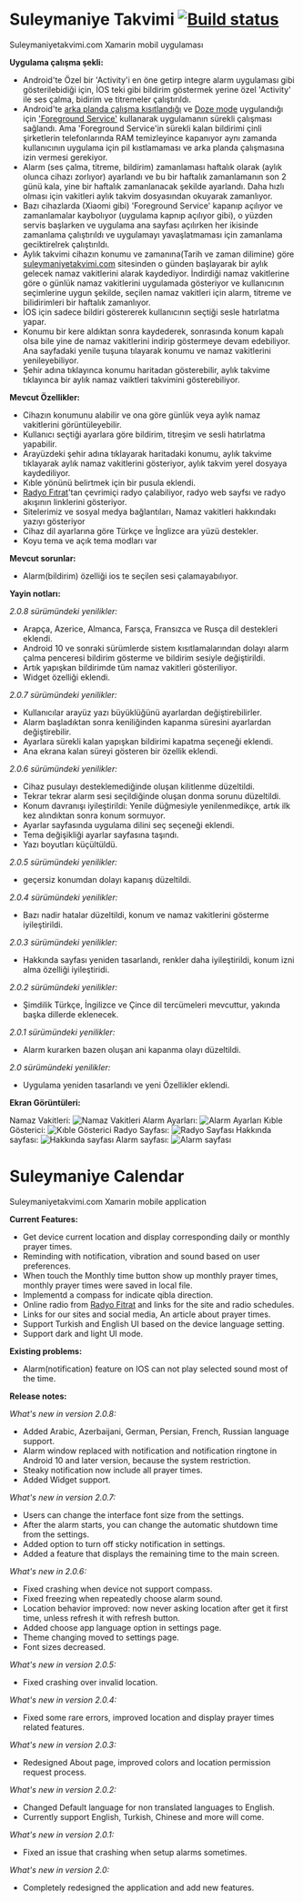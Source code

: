 # Suleymaniye Takvimi [![Build status](https://build.appcenter.ms/v0.1/apps/f227d4b3-61fd-4f14-a8c3-df6b2a0b45bc/branches/master/badge)](https://appcenter.ms)
Suleymaniyetakvimi.com Xamarin mobil uygulaması

**Uygulama çalışma şekli:**
* Android'te Özel bir 'Activity'i en öne getirp integre alarm uygulaması gibi gösterilebidiği için, İOS teki gibi bildirim göstermek yerine özel 'Activity' ile ses çalma, bidirim ve titremeler çalıştırıldı.
* Android'te [arka planda çalışma kısıtlandığı](https://docs.microsoft.com/en-us/xamarin/android/app-fundamentals/services/#background-execution-limits-in-android-80) ve [Doze mode](https://devblogs.microsoft.com/xamarin/understanding-androids-doze-functionality/) uygulandığı için ['Foreground Service'](https://docs.microsoft.com/en-us/xamarin/android/app-fundamentals/services/foreground-services) kullanarak uygulamanın sürekli çalışması sağlandı. Ama 'Foreground Service'in sürekli kalan bildirimi çinli şirketlerin telefonlarında RAM temizleyince kapanıyor aynı zamanda kullanıcının uygulama için pil kıstlamaması ve arka planda çalışmasına izin vermesi gerekiyor.
* Alarm (ses çalma, titreme, bildirim) zamanlaması haftalık olarak (aylık olunca cihazı zorlıyor) ayarlandı ve bu bir haftalık zamanlamanın son 2 günü kala, yine bir haftalık zamanlanacak şekilde ayarlandı. Daha hızlı olması için vakitleri aylık takvim dosyasından okuyarak zamanlıyor.
* Bazı cihazlarda (Xiaomi gibi) 'Foreground Service' kapanıp açılıyor ve zamanlamalar kaybolıyor (uygulama kapnıp açılıyor gibi), o yüzden servis başlarken ve uygulama ana sayfası açılırken her ikisinde zamanlama çalıştırıldı ve uygulamayı yavaşlatmaması için zamanlama geciktirelrek çalıştırıldı.
* Aylık takvimi cihazın konumu ve zamanına(Tarih ve zaman dilimine) göre [suleymaniyetakvimi.com](https://www.suleymaniyetakvimi.com) sitesinden o günden başlayarak bir aylık gelecek namaz vakitlerini alarak kaydediyor. İndirdiği namaz vakitlerine göre o günlük namaz vakitlerini uygulamada gösteriyor ve kullanıcının seçimlerine uygun şekilde, seçilen namaz vakitleri için alarm, titreme ve bilidirimleri bir haftalık zamanlıyor.
* İOS için sadece bildiri göstererek kullanıcının seçtiği sesle hatırlatma yapar.
* Konumu bir kere aldıktan sonra kaydederek, sonrasında konum kapalı olsa bile yine de namaz vakitlerini indirip göstermeye devam edebiliyor. Ana sayfadaki yenile tuşuna tılayarak konumu ve namaz vakitlerini yenileyebiliyor.
* Şehir adına tıklayınca konumu haritadan gösterebilir, aylık takvime tıklayınca bir aylık namaz vaiktleri takvimini gösterebiliyor.

**Mevcut Özellikler:**

* Cihazın konumunu alabilir ve ona göre günlük veya aylık namaz vakitlerini görüntüleyebilir.
* Kullanıcı seçtiği ayarlara göre bildirim, titreşim ve sesli hatırlatma yapabilir.
* Arayüzdeki şehir adına tıklayarak haritadaki konumu, aylık takvime tıklayarak aylık namaz vakitlerini gösteriyor, aylık takvim yerel dosyaya kaydediliyor.
* Kıble yönünü belirtmek için bir pusula eklendi.
* [Radyo Fıtrat](https://www.radyofitrat.com)'tan çevrimiçi radyo çalabiliyor, radyo web sayfsı ve radyo akışının linklerini gösteriyor.
* Sitelerimiz ve sosyal medya bağlantıları, Namaz vakitleri hakkındakı yazıyı gösteriyor
* Cihaz dil ayarlarına göre Türkçe ve İnglizce ara yüzü destekler.
* Koyu tema ve açık tema modları var


**Mevcut sorunlar:**
* Alarm(bildirim) özelliği ios te seçilen sesi çalamayabılıyor.

**Yayin notları:**

*2.0.8 sürümündeki yenilikler:*
* Arapça, Azerice, Almanca, Farsça, Fransızca ve Rusça dil destekleri eklendi.
* Android 10 ve sonraki sürümlerde sistem kısıtlamalarından dolayı alarm çalma penceresi bildirim gösterme ve bildirim sesiyle değiştirildi.
* Artık yapışkan bildirimde tüm namaz vakitleri gösteriliyor.
* Widget özelliği eklendi.

*2.0.7 sürümündeki yenilikler:*
* Kullanıcılar arayüz yazı büyüklüğünü ayarlardan değiştirebilirler.
* Alarm başladıktan sonra keniliğinden kapanma süresini ayarlardan değiştirebilir.
* Ayarlara sürekli kalan yapışkan bildirimi kapatma seçeneği eklendi.
* Ana ekrana kalan süreyi gösteren bir özellik eklendi.

*2.0.6 sürümündeki yenilikler:*
* Cihaz pusulayı desteklemediğinde oluşan kilitlenme düzeltildi.
* Tekrar tekrar alarm sesi seçildiğinde oluşan donma sorunu düzeltildi.
* Konum davranışı iyileştirildi: Yenile düğmesiyle yenilenmedikçe, artık ilk kez alındıktan sonra konum sormuyor.
* Ayarlar sayfasında uygulama dilini seç seçeneği eklendi.
* Tema değişikliği ayarlar sayfasına taşındı.
* Yazı boyutları küçültüldü.

*2.0.5 sürümündeki yenilikler:*
* geçersiz konumdan dolayı kapanış düzeltildi.

*2.0.4 sürümündeki yenilikler:*
* Bazı nadir hatalar düzeltildi, konum ve namaz vakitlerini gösterme iyileştirildi.

*2.0.3 sürümündeki yenilikler:*
* Hakkında sayfası yeniden tasarlandı, renkler daha iyileştirildi, konum izni alma özelliği iyileştiridi.

*2.0.2 sürümündeki yenilikler:*
* Şimdilik Türkçe, İngilizce ve Çince dil tercümeleri mevcuttur, yakında başka dillerde eklenecek.

*2.0.1 sürümündeki yenilikler:*
* Alarm kurarken bazen oluşan ani kapanma olayı düzeltildi.

*2.0 sürümündeki yenilikler:*
* Uygulama yeniden tasarlandı ve yeni Özellikler eklendi.


**Ekran Görüntüleri:**

Namaz Vakitleri:    ![Namaz Vakitleri](Images/NamazVakitleri.png "Namaz Vakitleri")
Alarm Ayarları:     ![Alarm Ayarları](Images/AlarmAyarlari.png "Alarm Ayarları")
Kıble Gösterici:    ![Kıble Gösterici](Images/KibleGosterici.png "Kıble Gösterici")
Radyo Sayfası:      ![Radyo Sayfası](Images/Radyo.png "Radyo Sayfası")
Hakkında sayfası:   ![Hakkında sayfası](Images/Hakkinda.png "Hakkında sayfası")
Alarm sayfası:      ![Alarm sayfası](Images/Alarm.png "Alarm sayfası")


# Suleymaniye Calendar
Suleymaniyetakvimi.com Xamarin mobile application

**Current Features:**
* Get device current location and display corresponding daily or monthly prayer times.
* Reminding with notification, vibration and sound based on user preferences.
* When touch the Monthly time button show up monthly prayer times, monthly prayer times were saved in local file.
* Implementd a compass for indicate qibla direction.
* Online radio from [Radyo Fitrat](https://www.radyofitrat.com) and links for the site and radio schedules.
* Links for our sites and social media, An article about prayer times.
* Support Turkish and English UI based on the device language setting.
* Support dark and light UI mode.


**Existing problems:**
* Alarm(notification) feature on IOS can not play selected sound most of the time.

**Release notes:**

*What's new in version 2.0.8:*
* Added Arabic, Azerbaijani, German, Persian, French, Russian language support.
* Alarm window replaced with notification and notification ringtone in Android 10 and later version, because the system restriction.
* Steaky notification now include all prayer times.
* Added Widget support.

*What's new in version 2.0.7:*
* Users can change the interface font size from the settings.
* After the alarm starts, you can change the automatic shutdown time from the settings.
* Added option to turn off sticky notification in settings.
* Added a feature that displays the remaining time to the main screen.

*What's new in 2.0.6:*
* Fixed crashing when device not support compass.
* Fixed freezing when repeatedly choose alarm sound.
* Location behavior improved: now never asking location after get it first time, unless refresh it with refresh button.
* Added choose app language option in settings page.
* Theme changing moved to settings page.
* Font sizes decreased.

*What's new in version 2.0.5:*
* Fixed crashing over invalid location.

*What's new in version 2.0.4:*
* Fixed some rare errors, improved location and display prayer times related features.

*What's new in version 2.0.3:*
* Redesigned About page, improved colors and location permission request process.

*What's new in version 2.0.2:*
* Changed Default language for non translated languages to English.
* Currently support English, Turkish, Chinese and more will come.

*What's new in version 2.0.1:*
* Fixed an issue that crashing when setup alarms sometimes.

*What's new in version 2.0:*
* Completely redesigned the application and add new features.
